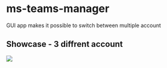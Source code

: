 # ms-teams-manager
GUI app makes it possible to switch between multiple account

## Showcase - 3 diffrent account
![](media\showcase-.gif)